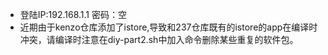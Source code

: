 * 登陆IP:192.168.1.1
  密码：空
* 近期由于kenzo仓库添加了istore,导致和237仓库既有的istore的app在编译时冲突，请编译时注意在diy-part2.sh中加入命令删除某些重复的软件包。
